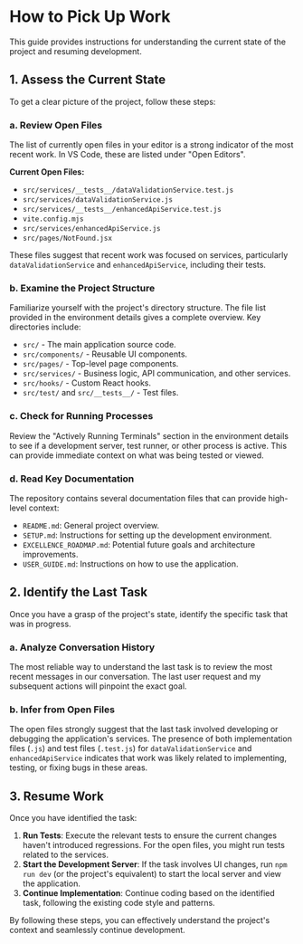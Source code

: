 # How to Pick Up Work

This guide provides instructions for understanding the current state of the project and resuming development.

## 1. Assess the Current State

To get a clear picture of the project, follow these steps:

### a. Review Open Files

The list of currently open files in your editor is a strong indicator of the most recent work. In VS Code, these are listed under "Open Editors".

**Current Open Files:**
- `src/services/__tests__/dataValidationService.test.js`
- `src/services/dataValidationService.js`
- `src/services/__tests__/enhancedApiService.test.js`
- `vite.config.mjs`
- `src/services/enhancedApiService.js`
- `src/pages/NotFound.jsx`

These files suggest that recent work was focused on services, particularly `dataValidationService` and `enhancedApiService`, including their tests.

### b. Examine the Project Structure

Familiarize yourself with the project's directory structure. The file list provided in the environment details gives a complete overview. Key directories include:
- `src/` - The main application source code.
- `src/components/` - Reusable UI components.
- `src/pages/` - Top-level page components.
- `src/services/` - Business logic, API communication, and other services.
- `src/hooks/` - Custom React hooks.
- `src/test/` and `src/__tests__/` - Test files.

### c. Check for Running Processes

Review the "Actively Running Terminals" section in the environment details to see if a development server, test runner, or other process is active. This can provide immediate context on what was being tested or viewed.

### d. Read Key Documentation

The repository contains several documentation files that can provide high-level context:
- `README.md`: General project overview.
- `SETUP.md`: Instructions for setting up the development environment.
- `EXCELLENCE_ROADMAP.md`: Potential future goals and architecture improvements.
- `USER_GUIDE.md`: Instructions on how to use the application.

## 2. Identify the Last Task

Once you have a grasp of the project's state, identify the specific task that was in progress.

### a. Analyze Conversation History

The most reliable way to understand the last task is to review the most recent messages in our conversation. The last user request and my subsequent actions will pinpoint the exact goal.

### b. Infer from Open Files

The open files strongly suggest that the last task involved developing or debugging the application's services. The presence of both implementation files (`.js`) and test files (`.test.js`) for `dataValidationService` and `enhancedApiService` indicates that work was likely related to implementing, testing, or fixing bugs in these areas.

## 3. Resume Work

Once you have identified the task:
1.  **Run Tests**: Execute the relevant tests to ensure the current changes haven't introduced regressions. For the open files, you might run tests related to the services.
2.  **Start the Development Server**: If the task involves UI changes, run `npm run dev` (or the project's equivalent) to start the local server and view the application.
3.  **Continue Implementation**: Continue coding based on the identified task, following the existing code style and patterns.

By following these steps, you can effectively understand the project's context and seamlessly continue development.

